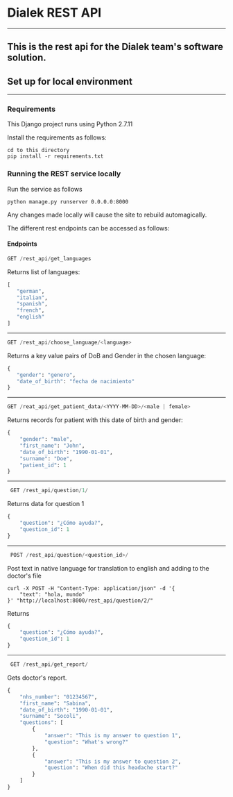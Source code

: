 # Dialek REST API
-----
This is the rest api for the Dialek team's software solution.
-----
## Set up for local environment
-----
### Requirements
This Django project runs using Python 2.7.11

Install the requirements as follows:
```shell
cd to this directory
pip install -r requirements.txt
```

### Running the REST service locally
Run the service as follows
```shell
python manage.py runserver 0.0.0.0:8000
```

Any changes made locally will cause the site to rebuild automagically.

The different rest endpoints can be accessed as follows:

#### Endpoints

 ```python
 GET /rest_api/get_languages
```
Returns list of languages:
 ```python
 [
    "german",
    "italian",
    "spanish",
    "french",
    "english"
]
```
-----
 ```python
 GET /rest_api/choose_language/<language>
```
Returns a key value pairs of DoB and Gender in the chosen language:
 ```python
 {
    "gender": "genero",
    "date_of_birth": "fecha de nacimiento"
}
```
-----
 ```python
 GET /reat_api/get_patient_data/<YYYY-MM-DD>/<male | female>
```

Returns records for patient with this date of birth and gender:
```python
{
    "gender": "male",
    "first_name": "John",
    "date_of_birth": "1990-01-01",
    "surname": "Doe",
    "patient_id": 1
}
```
-----
```python
 GET /rest_api/question/1/
```

Returns data for question 1
```python
{
    "question": "¿Cómo ayuda?",
    "question_id": 1
}
```
-----
```python
 POST /rest_api/question/<question_id>/
```
Post text in native language for translation to english and adding to the doctor's file
```shell
curl -X POST -H "Content-Type: application/json" -d '{
    "text": "hola, mundo"
}' "http://localhost:8000/rest_api/question/2/"
```

Returns
```python
{
    "question": "¿Cómo ayuda?",
    "question_id": 1
}
```
-----
```python
 GET /rest_api/get_report/
```
Gets doctor's report.
```python
{
    "nhs_number": "01234567",
    "first_name": "Sabina",
    "date_of_birth": "1990-01-01",
    "surname": "Socoli",
    "questions": [
        {
            "answer": "This is my answer to question 1",
            "question": "What's wrong?"
        },
        {
            "answer": "This is my answer to question 2",
            "question": "When did this headache start?"
        }
    ]
}
```

